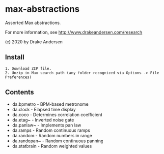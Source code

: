 # max-abstractions
Assorted Max abstractions.

For more information, see http://www.drakeandersen.com/research

(c) 2020 by Drake Andersen

## Install
```
1. Download ZIP file.
2. Unzip in Max search path (any folder recognized via Options -> File Preferences)
```

## Contents
- da.bpmetro - BPM-based metronome
- da.clock - Elapsed time display
- da.coco - Determines correlation coefficient
- da.etag~ - Inverted noise gate
- da.panlaw~ - Implements pan law
- da.ramps - Random continuous ramps
- da.random - Random numbers in range
- da.randopan~ - Random continuous panning
- da.statbrain - Random weighted values
